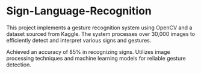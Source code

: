 # Sign-Language-Recognition
This project implements a gesture recognition system using OpenCV and a dataset sourced from Kaggle. The system processes over 30,000 images to efficiently detect and interpret various signs and gestures.

Achieved an accuracy of 85% in recognizing signs.
Utilizes image processing techniques and machine learning models for reliable gesture detection.
